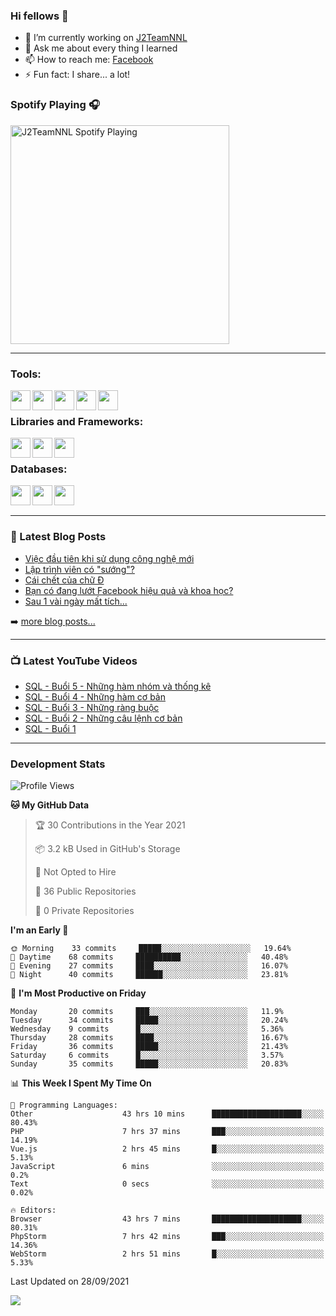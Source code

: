 ### Hi fellows 👋

- 🔭 I’m currently working on [J2TeamNNL]
- 💬 Ask me about every thing I learned
- 📫 How to reach me: [Facebook]
- ⚡ Fun fact: I share... a lot!


### Spotify Playing 🎧
[<img src="https://spotify-playing-git-master.j2teamnnl.vercel.app/api/spotify-playing" alt="J2TeamNNL Spotify Playing" width="350" />](https://open.spotify.com/user/31ghget3jspvgpjwbv5pcwli3smab)

---

### Tools:
<img align='left' height="32" width="32" src="https://cdn.jsdelivr.net/npm/simple-icons@4.8.0/icons/sublimetext.svg" />
<img align='left' height="32" width="32" src="https://cdn.jsdelivr.net/npm/simple-icons@4.8.0/icons/phpstorm.svg" />
<img align='left' height="32" width="32" src="https://cdn.jsdelivr.net/npm/simple-icons@4.8.0/icons/xampp.svg" />
<img align='left' height="32" width="32" src="https://cdn.jsdelivr.net/npm/simple-icons@4.8.0/icons/laragon.svg" />
<img align='left' height="32" width="32" src="https://cdn.jsdelivr.net/npm/simple-icons@4.8.0/icons/docker.svg" />
<br>

### Libraries and Frameworks:
<img align='left' height="32" width="32" src="https://cdn.jsdelivr.net/npm/simple-icons@4.8.0/icons/jquery.svg" />
<img align='left' height="32" width="32" src="https://cdn.jsdelivr.net/npm/simple-icons@4.8.0/icons/laravel.svg" />
<img align='left' height="32" width="32" src="https://cdn.jsdelivr.net/npm/simple-icons@4.8.0/icons/nuxt-dot-js.svg" />
<br>

### Databases:
<img align='left' height="32" width="32" src="https://cdn.jsdelivr.net/npm/simple-icons@4.8.0/icons/mysql.svg" />
<img align='left' height="32" width="32" src="https://cdn.jsdelivr.net/npm/simple-icons@4.8.0/icons/postgresql.svg" />
<img align='left' height="32" width="32" src="https://cdn.jsdelivr.net/npm/simple-icons@4.8.0/icons/elasticsearch.svg" />

<br>
<br>

---

### 📕 Latest Blog Posts
<!-- BLOG-POST-LIST:START -->
- [Việc đầu tiên khi sử dụng công nghệ mới](https://j2teamnnl.blogspot.com/2020/07/viec-au-tien-khi-su-dung-cong-nghe-moi.html)
- [Lập trình viên có "sướng"?](https://j2teamnnl.blogspot.com/2020/03/lap-trinh-vien-co.html)
- [Cái chết của chữ Đ](https://j2teamnnl.blogspot.com/2020/01/cai-chet-cua-chu.html)
- [Bạn có đang lướt Facebook hiệu quả và khoa học?](https://j2teamnnl.blogspot.com/2019/08/ban-co-ang-luot-web-hieu-qua-va-khoa-hoc.html)
- [Sau 1 vài ngày mất tích...](https://j2teamnnl.blogspot.com/2019/08/sau-1-vai-ngay-mat-tich.html)
<!-- BLOG-POST-LIST:END -->
➡️ [more blog posts...](https://j2teamnnl.blogspot.com)

---

### 📺 Latest YouTube Videos
<!-- YOUTUBE:START -->
- [SQL - Buổi 5 - Những hàm nhóm và thống kê](https://www.youtube.com/watch?v=1koJCVv8Os4)
- [SQL - Buổi 4 - Những hàm cơ bản](https://www.youtube.com/watch?v=A0qfh0mEoLE)
- [SQL - Buổi 3 - Những ràng buộc](https://www.youtube.com/watch?v=d8-KYLxMPpM)
- [SQL - Buổi 2 - Những câu lệnh cơ bản](https://www.youtube.com/watch?v=8T0edb1AYUg)
- [SQL - Buổi 1](https://www.youtube.com/watch?v=-OCOG15SD1w)
<!-- YOUTUBE:END -->

---
### Development Stats
<!--START_SECTION:waka-->
![Profile Views](http://img.shields.io/badge/Profile%20Views-16-blue)

**🐱 My GitHub Data** 

> 🏆 30 Contributions in the Year 2021
 > 
> 📦 3.2 kB Used in GitHub's Storage 
 > 
> 🚫 Not Opted to Hire
 > 
> 📜 36 Public Repositories 
 > 
> 🔑 0 Private Repositories  
 > 
**I'm an Early 🐤** 

```text
🌞 Morning    33 commits     █████░░░░░░░░░░░░░░░░░░░░   19.64% 
🌆 Daytime    68 commits     ██████████░░░░░░░░░░░░░░░   40.48% 
🌃 Evening    27 commits     ████░░░░░░░░░░░░░░░░░░░░░   16.07% 
🌙 Night      40 commits     ██████░░░░░░░░░░░░░░░░░░░   23.81%

```
📅 **I'm Most Productive on Friday** 

```text
Monday       20 commits     ███░░░░░░░░░░░░░░░░░░░░░░   11.9% 
Tuesday      34 commits     █████░░░░░░░░░░░░░░░░░░░░   20.24% 
Wednesday    9 commits      █░░░░░░░░░░░░░░░░░░░░░░░░   5.36% 
Thursday     28 commits     ████░░░░░░░░░░░░░░░░░░░░░   16.67% 
Friday       36 commits     █████░░░░░░░░░░░░░░░░░░░░   21.43% 
Saturday     6 commits      █░░░░░░░░░░░░░░░░░░░░░░░░   3.57% 
Sunday       35 commits     █████░░░░░░░░░░░░░░░░░░░░   20.83%

```


📊 **This Week I Spent My Time On** 

```text
💬 Programming Languages: 
Other                    43 hrs 10 mins      ████████████████████░░░░░   80.43% 
PHP                      7 hrs 37 mins       ███░░░░░░░░░░░░░░░░░░░░░░   14.19% 
Vue.js                   2 hrs 45 mins       █░░░░░░░░░░░░░░░░░░░░░░░░   5.13% 
JavaScript               6 mins              ░░░░░░░░░░░░░░░░░░░░░░░░░   0.2% 
Text                     0 secs              ░░░░░░░░░░░░░░░░░░░░░░░░░   0.02%

🔥 Editors: 
Browser                  43 hrs 7 mins       ████████████████████░░░░░   80.31% 
PhpStorm                 7 hrs 42 mins       ███░░░░░░░░░░░░░░░░░░░░░░   14.36% 
WebStorm                 2 hrs 51 mins       █░░░░░░░░░░░░░░░░░░░░░░░░   5.33%

```


 Last Updated on 28/09/2021
<!--END_SECTION:waka-->

<img align="left" src="https://github-readme-stats-git-master.j2teamnnl.vercel.app/api?username=J2TeamNNL&show_icons=true&hide_border=true" />


[J2TeamNNL]: https://j2teamnnl.com/
[Facebook]: https://fb.me/j2teamnnl
